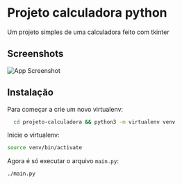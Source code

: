 
# Projeto calculadora python

Um projeto simples de uma calculadora feito com tkinter


## Screenshots

![App Screenshot](https://github.com/Gean-Lima/projeto-calculadora-python/blob/e0096c1805f54a0c1683288225ec8a5121eb0c86/projeto-calculadora.gif?raw=true)


## Instalação

Para começar a crie um novo virtualenv:

```bash
  cd projeto-calculadora && python3 -m virtualenv venv
```

Inicie o virtualenv:

```bash
source venv/bin/activate
```

Agora é só executar o arquivo `main.py`:

```bash
./main.py
```
    
